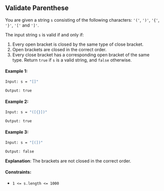 ## Validate Parenthese

You are given a string `s` consisting of the following characters: `'('`, `')'`, `'{'`, `'}'`, `'['` and `']'`.

The input string `s` is valid if and only if:

1. Every open bracket is closed by the same type of close bracket.
2. Open brackets are closed in the correct order.
3. Every close bracket has a corresponding open bracket of the same type.
Return `true` if `s` is a valid string, and `false` otherwise.

#### Example 1:
```bash
Input: s = "[]"

Output: true
```
#### Example 2:
```bash
Input: s = "([{}])"

Output: true
```
#### Example 3:
```bash
Input: s = "[(])"

Output: false
```
**Explanation**: The brackets are not closed in the correct order.

#### Constraints:

- `1 <= s.length <= 1000`